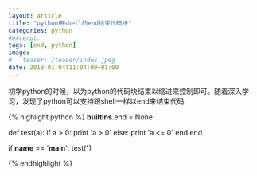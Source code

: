 ```yaml
---
layout: article
title: "python用shell的end结束代码块"
categories: python
#excerpt:
tags: [end, python]
image:
#	teaser: /teaser/index.jpeg
date: 2018-01-04T11:04:00+01:00
---
```


初学python的时候，以为python的代码块结束以缩进来控制即可。随着深入学习，发现了python可以支持跟shell一样以end来结束代码

{% highlight python %}
__builtins__.end = None

def test(a):
	if a > 0:
		print 'a > 0'
	else:
		print 'a <= 0'
	end
end

if __name__ == '__main__':
	test(1)

{% endhighlight %}
